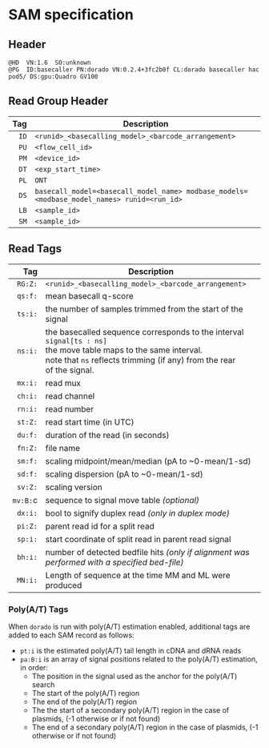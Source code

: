 # SAM specification

## Header

```text
@HD  VN:1.6  SO:unknown
@PG  ID:basecaller PN:dorado VN:0.2.4+3fc2b0f CL:dorado basecaller hac pod5/ DS:gpu:Quadro GV100
```

## Read Group Header

|  Tag   | Description                                                                  |
| --:| ------------------------------------------------------------------------------------------ |
| `ID` | `<runid>_<basecalling_model>_<barcode_arrangement>`                                        |
| `PU` | `<flow_cell_id>`                                                                           |
| `PM` | `<device_id>`                                                                              |
| `DT` | `<exp_start_time>`                                                                         |
| `PL` | `ONT`                                                                                      |
| `DS` | `basecall_model=<basecall_model_name> modbase_models=<modbase_model_names> runid=<run_id>` |
| `LB` | `<sample_id>`                                                                              |
| `SM` | `<sample_id>`                                                                              |

## Read Tags

|  Tag   | Description                                                |
| ------:| -----------------------------------------------------------|
| `RG:Z:`  | `<runid>_<basecalling_model>_<barcode_arrangement>`        |
| `qs:f:`  | mean basecall q-score                                       |
| `ts:i:`  | the number of samples trimmed from the start of the signal |
| `ns:i:`  | the basecalled sequence corresponds to the interval `signal[ts : ns]` <br /> the move table maps to the same interval. <br /> note that `ns` reflects trimming (if any) from the rear <br /> of the signal. |
| `mx:i:`  | read mux                                                   |
| `ch:i:`  | read channel                                               |
| `rn:i:`  | read number                                                |
| `st:Z:`  | read start time (in UTC)                                   |
| `du:f:`  | duration of the read (in seconds)                          |
| `fn:Z:`  | file name                                                  |
| `sm:f:`  | scaling midpoint/mean/median (pA to ~0-mean/1-sd)          |
| `sd:f:`  | scaling dispersion  (pA to ~0-mean/1-sd)                   |
| `sv:Z:`  | scaling version                                            |
| `mv:B:`c | sequence to signal move table _(optional)_                 |
| `dx:i:`  | bool to signify duplex read _(only in duplex mode)_        |
| `pi:Z:`  | parent read id for a split read                            |
| `sp:i:`  | start coordinate of split read in parent read signal       |
| `bh:i:`  | number of detected bedfile hits _(only if alignment was performed with a specified bed-file)_ |
| `MN:i:`  | Length of sequence at the time MM and ML were produced     |

### Poly(A/T) Tags

When `dorado` is run with poly(A/T) estimation enabled, additional tags are added to each SAM record as follows:

* `pt:i` is the estimated poly(A/T) tail length in cDNA and dRNA reads
* `pa:B:i` is an array of signal positions related to the poly(A/T) estimation, in order:
    * The position in the signal used as the anchor for the poly(A/T) search
    * The start of the poly(A/T) region
    * The end of the poly(A/T) region
    * The the start of a secondary poly(A/T) region in the case of plasmids, (-1 otherwise or if not found)
    * The end of a secondary poly(A/T) region in the case of plasmids, (-1 otherwise or if not found)
